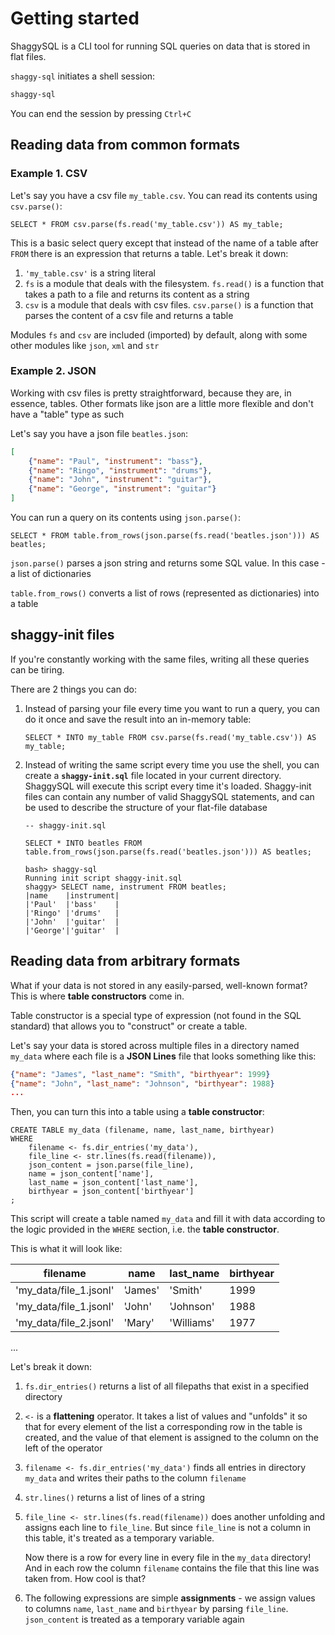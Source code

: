 # Getting started

ShaggySQL is a CLI tool for running SQL queries on data that is stored in flat files.

`shaggy-sql` initiates a shell session:

```bash
shaggy-sql
```

You can end the session by pressing `Ctrl+C`

## Reading data from common formats

### Example 1. CSV

Let's say you have a csv file `my_table.csv`. You can read its contents using `csv.parse()`:

```shaggy-sql
SELECT * FROM csv.parse(fs.read('my_table.csv')) AS my_table;
```

This is a basic select query except that instead of the name of a table after `FROM` there is an expression that returns a table. Let's break it down:

1. `'my_table.csv'` is a string literal
2. `fs` is a module that deals with the filesystem. `fs.read()` is a function that takes a path to a file and returns its content as a string
3. `csv` is a module that deals with csv files. `csv.parse()` is a function that parses the content of a csv file and returns a table

Modules `fs` and `csv` are included (imported) by default, along with some other modules like `json`, `xml` and `str`

### Example 2. JSON

Working with csv files is pretty straightforward, because they are, in essence, tables. Other formats like json are a little more flexible and don't have a "table" type as such

Let's say you have a json file `beatles.json`:

```json
[
    {"name": "Paul", "instrument": "bass"},
    {"name": "Ringo", "instrument": "drums"},
    {"name": "John", "instrument": "guitar"},
    {"name": "George", "instrument": "guitar"}
]
```

You can run a query on its contents using `json.parse()`:

```shaggy-sql
SELECT * FROM table.from_rows(json.parse(fs.read('beatles.json'))) AS beatles;
```

`json.parse()` parses a json string and returns some SQL value. In this case - a list of dictionaries

`table.from_rows()` converts a list of rows (represented as dictionaries) into a table

## shaggy-init files

If you're constantly working with the same files, writing all these queries can be tiring.

There are 2 things you can do:

1. Instead of parsing your file every time you want to run a query, you can do it once and save the result into an in-memory table:

    ```shaggy-sql
    SELECT * INTO my_table FROM csv.parse(fs.read('my_table.csv')) AS my_table;
    ```
2. Instead of writing the same script every time you use the shell, you can create a **`shaggy-init.sql`** file located in your current directory. ShaggySQL will execute this script every time it's loaded. Shaggy-init files can contain any number of valid ShaggySQL statements, and can be used to describe the structure of your flat-file database

    ```shaggy-sql
    -- shaggy-init.sql

    SELECT * INTO beatles FROM table.from_rows(json.parse(fs.read('beatles.json'))) AS beatles;
    ```

    ```
    bash> shaggy-sql
    Running init script shaggy-init.sql
    shaggy> SELECT name, instrument FROM beatles;
    |name    |instrument|
    |'Paul'  |'bass'    |
    |'Ringo' |'drums'   |
    |'John'  |'guitar'  |
    |'George'|'guitar'  |
    ```

## Reading data from arbitrary formats

What if your data is not stored in any easily-parsed, well-known format? This is where **table constructors** come in.

Table constructor is a special type of expression (not found in the SQL standard) that allows you to "construct" or create a table.

Let's say your data is stored across multiple files in a directory named `my_data` where each file is a **JSON Lines** file that looks something like this:

```json
{"name": "James", "last_name": "Smith", "birthyear": 1999}
{"name": "John", "last_name": "Johnson", "birthyear": 1988}
...
```

Then, you can turn this into a table using a **table constructor**:

```shaggy-sql
CREATE TABLE my_data (filename, name, last_name, birthyear)
WHERE
    filename <- fs.dir_entries('my_data'),
    file_line <- str.lines(fs.read(filename)),
    json_content = json.parse(file_line),
    name = json_content['name'],
    last_name = json_content['last_name'],
    birthyear = json_content['birthyear']
;
```

This script will create a table named `my_data` and fill it with data according to the logic provided in the `WHERE` section, i.e. the **table constructor**.

This is what it will look like:

|filename|name|last_name|birthyear|
|-|-|-|-|
|'my_data/file_1.jsonl'|'James'|'Smith'|1999|
|'my_data/file_1.jsonl'|'John'|'Johnson'|1988|
|'my_data/file_2.jsonl'|'Mary'|'Williams'|1977|

...

Let's break it down:

1. `fs.dir_entries()` returns a list of all filepaths that exist in a specified directory
2. `<-` is a **flattening** operator. It takes a list of values and "unfolds" it so that for every element of the list a corresponding row in the table is created, and the value of that element is assigned to the column on the left of the operator
3. `filename <- fs.dir_entries('my_data')` finds all entries in directory `my_data` and writes their paths to the column `filename`
4. `str.lines()` returns a list of lines of a string
5. `file_line <- str.lines(fs.read(filename))` does another unfolding and assigns each line to `file_line`. But since `file_line` is not a column in this table, it's treated as a temporary variable. 

    Now there is a row for every line in every file in the `my_data` directory! And in each row the column `filename` contains the file that this line was taken from. How cool is that?
6. The following expressions are simple **assignments** - we assign values to columns `name`, `last_name` and `birthyear` by parsing `file_line`. `json_content` is treated as a temporary variable again